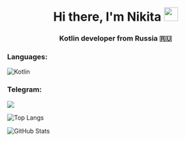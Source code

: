 
<h1 align="center">Hi there, I'm Nikita</a> 
<img src="https://github.com/blackcater/blackcater/raw/main/images/Hi.gif" height="32"/></h1>
<h3 align="center">Kotlin developer from Russia 🇷🇺</h3>

<h3 align="left">Languages:</h3>

![Kotlin](https://img.shields.io/badge/kotlin-%237F52FF.svg?style=for-the-badge&logo=kotlin&logoColor=white)


<h3 align="left">Telegram:</h3>
<a href="https://t.me/Tr3ble"><img src="https://img.shields.io/website?color=9400d3&down_message=Tr3ble&label=Telegram&logo=telegram&style=for-the-badge&up_message=Tr3ble&url=https%3A%2F%2Ft.me%2Tr3ble"></a>

![Top Langs](https://github-readme-stats.vercel.app/api/top-langs/?username=Tr3bleee&theme=radical&layout=compact&langs_count=6)

![GitHub Stats](https://github-readme-stats.vercel.app/api?username=tr3bleee&hide=prs,issues,contribs&theme=radical&count_private=true&show_icons=true&include_all_commits=true)



